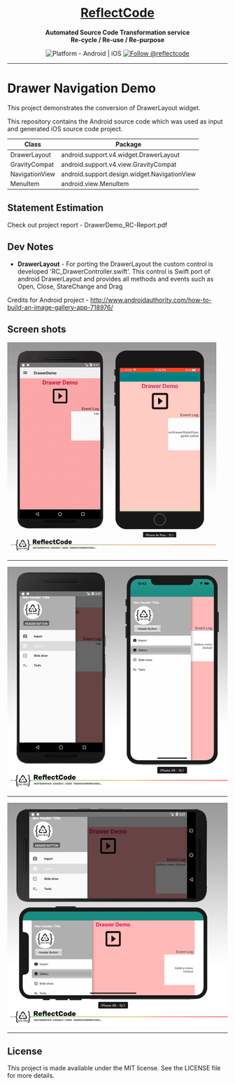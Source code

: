<h1 align="center">
  <a href="http://www.reflectcode.com">
    ReflectCode
  </a>
</h1>
<p align="center">
  <strong>Automated Source Code Transformation service</strong><br>
  <strong>Re-cycle / Re-use / Re-purpose</strong><br>
</p>

<p align="center">
  <img src="https://img.shields.io/badge/Platform-Android%20%7C%20iOS-green" alt="Platform - Android | iOS" />
  <a href="https://twitter.com/intent/follow?screen_name=reflectcode">
    <img src="https://img.shields.io/twitter/follow/reflectcode.svg?label=Follow%20@reflectcode" alt="Follow @reflectcode" />
  </a>
</p>


-----
# Drawer Navigation Demo
This project demonstrates the conversion of DrawerLayout widget. 

This repository contains the Android source code which was used as input and generated iOS source code project.
 
| Class | Package |
|---------|------------|
| DrawerLayout | android.support.v4.widget.DrawerLayout | 
| GravityCompat | android.support.v4.view.GravityCompat | 
| NavigationView | android.support.design.widget.NavigationView| 
| MenuItem | android.view.MenuItem | 



## Statement Estimation
Check out project report - DrawerDemo_RC-Report.pdf


## Dev Notes

* **DrawerLayout** - For porting the DrawerLayout the custom control is developed 'RC_DrawerController.swift'.
This control is Swift port of android DrawerLayout and provides all methods and events such as Open, Close, StareChange and Drag

Credits for Android project - http://www.androidauthority.com/how-to-build-an-image-gallery-app-718976/

## Screen shots

<img src="/Visuals/DrawerLayout_Side-By-Side.gif" alt="DrawerLayout Video"/>

-----

<img src="/Visuals/DrawerLayout_Screen_Shot_P.png" alt="DrawerLayout Screenshot Portrait"/>

-----

<img src="/Visuals/DrawerLayout_Screen_Shot_L.png" alt="DrawerLayout Screenshot Landscape "/>

-----


## License

This project is made available under the MIT license. See the LICENSE file for more details.
